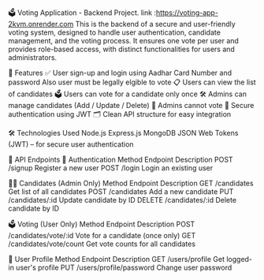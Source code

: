 🗳️ Voting Application - Backend Project. link :https://voting-app-2kvm.onrender.com
This is the backend of a secure and user-friendly voting system, designed to handle user authentication, candidate management, and the voting process. It ensures one vote per user and provides role-based access, with distinct functionalities for users and administrators.

🔑 Features
✅ User sign-up and login using Aadhar Card Number and password
Also user must be legally elgible to vote
📋 Users can view the list of candidates
🗳️ Users can vote for a candidate only once
🛠️ Admins can manage candidates (Add / Update / Delete)
🚫 Admins cannot vote
🔐 Secure authentication using JWT
🗂️ Clean API structure for easy integration

🛠️ Technologies Used
Node.js
Express.js
MongoDB
JSON Web Tokens (JWT) – for secure user authentication

📌 API Endpoints
🔐 Authentication
Method Endpoint Description
POST /signup Register a new user
POST /login Login an existing user

🧑‍💼 Candidates (Admin Only)
Method Endpoint Description
GET /candidates Get list of all candidates
POST /candidates Add a new candidate
PUT /candidates/:id Update candidate by ID
DELETE /candidates/:id Delete candidate by ID

🗳️ Voting (User Only)
Method Endpoint Description
POST /candidates/vote/:id Vote for a candidate (once only)
GET /candidates/vote/count Get vote counts for all candidates

👤 User Profile
Method Endpoint Description
GET /users/profile Get logged-in user's profile
PUT /users/profile/password Change user password

